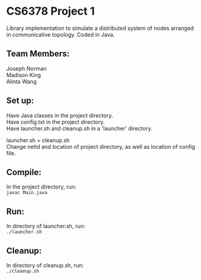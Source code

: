 # CS6378 Project 1
Library implementation to simulate a distributed system of nodes arranged in communicative topology. Coded in Java.

Team Members:
-------------  
Joseph Norman  
Madison King  
Alinta Wang  


Set up:  
-------  
Have Java classes in the project directory.  
Have config.txt in the project directory.  
Have launcher.sh and cleanup.sh in a 'launcher' directory.  

launcher.sh + cleanup.sh  
Change netid and location of project directory, as well as location of config file.  


Compile:  
--------  
In the project directory, run:  
`javac Main.java`


Run:  
----  
In directory of launcher.sh, run:  
`./launcher.sh`  


Cleanup:  
--------  
In directory of cleanup.sh, run:  
`./cleanup.sh`